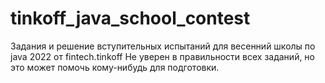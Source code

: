 # tinkoff_java_school_contest
Задания и решение вступительных испытаний для весенний школы по java 2022 от fintech.tinkoff
Не уверен в правильности всех заданий, но это может помочь кому-нибудь для подготовки.
